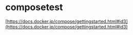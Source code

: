 # composetest
[https://docs.docker.jp/compose/gettingstarted.html#id3](https://docs.docker.jp/compose/gettingstarted.html#id3)